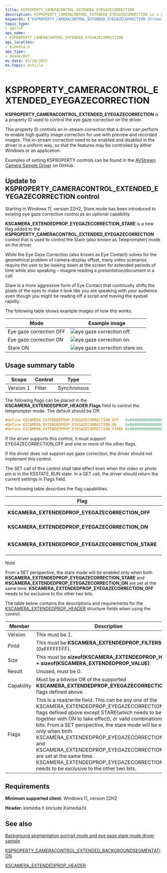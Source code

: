 ```yaml
---
title: KSPROPERTY_CAMERACONTROL_EXTENDED_EYEGAZECORRECTION
description: KSPROPERTY_CAMERACONTROL_EXTENDED_EYEGAZECORRECTION is a property ID used to control the eye gaze correction on the driver.
keywords: ["KSPROPERTY_CAMERACONTROL_EXTENDED_EYEGAZECORRECTION Streaming Media Devices"]
topic_type:
- apiref
api_name:
- KSPROPERTY_CAMERACONTROL_EXTENDED_EYEGAZECORRECTION
api_location:
- Ksmedia.h
api_type:
- HeaderDef
ms.date: 05/16/2022
ms.topic: article
---
```


# KSPROPERTY_CAMERACONTROL_EXTENDED_EYEGAZECORRECTION

**KSPROPERTY_CAMERACONTROL_EXTENDED_EYEGAZECORRECTION** is a property ID used to control the eye gaze correction on the driver.

This property ID controls an in-stream correction that a driver can perform to enable high quality image correction for use with preview and recorded images. The in-stream correction need to be enabled and disabled in the driver in a uniform way, so that the features may be controlled by either Windows or an application.

Examples of setting KSPROPERTY controls can be found in the [AVStream Camera Sample Driver](https://github.com/microsoft/Windows-driver-samples/tree/master/avstream/avscamera) on GitHub.

## Update to KSPROPERTY_CAMERACONTROL_EXTENDED_EYEGAZECORRECTION control

Starting in Windows 11, version 22H2, Stare mode has been introduced to existing eye gaze correction control as an optional capability.

**KSCAMERA_EXTENDEDPROP_EYEGAZECORRECTION_STARE** is a new flag added to the **KSPROPERTY_CAMERACONTROL_EXTENDED_EYEGAZECORRECTION** control that is used to control the Stare (also known as Teleprompter) mode on the driver.

While the Eye Gaze Correction (also known as Eye Contact) solves for the geometrical problem of camera-display offset, many video scenarios require the user to be looking down at the screen for extended periods of time while also speaking – imagine reading a presentation/document in a call.

Stare is a more aggressive form of Eye Contact that continually shifts the pixels of the eyes to make it look like you are speaking with your audience even though you might be reading off a script and moving the eyeball rapidly.

The following table shows example images of how this works:

| Mode | Example image |
|--|--|
| Eye gaze correction OFF  | ![eye gaze correction off.](images/eyegazecorrection_off.png) |
| Eye gaze correction ON | ![eye gaze correction on.](images/eyegazecorrection_on.png) |
| Stare ON | ![eye gaze correction stare on.](images/eyegazecorrection_stare_on.png) |

## Usage summary table

| Scope | Control | Type |
|--|--|--|
| Version 1 | Filter | Synchronous |

The following flags can be placed in the **KSCAMERA_EXTENDEDPROP_HEADER.Flags** field to control the teleprompter mode. The default should be Off.

```cpp
#define KSCAMERA_EXTENDEDPROP_EYEGAZECORRECTION_OFF   0x0000000000000000
#define KSCAMERA_EXTENDEDPROP_EYEGAZECORRECTION_ON    0x0000000000000001
#define KSCAMERA_EXTENDEDPROP_EYEGAZECORRECTION_STARE 0x0000000000000002
```

If the driver supports this control, it must support EYEGAZECORRECTION_OFF and one or more of the other flags.

If the driver does not support eye gaze correction, the driver should not implement this control.

The SET call of this control shall take effect even when the video or photo pin is in the KSSTATE_RUN state. In a GET call, the driver should return the current settings in Flags field.

The following table describes the flag capabilities.

| Flag | Description |
|--|--|
| **KSCAMERA_EXTENDEDPROP_EYEGAZECORRECTION_OFF** | This is a mandatory capability. When specified, the eye gaze correction is disabled in the driver. |
| **KSCAMERA_EXTENDEDPROP_EYEGAZECORRECTION_ON** | This is a mandatory capability. When specified, the eye gaze correction is enabled in the driver. |
| **KSCAMERA_EXTENDEDPROP_EYEGAZECORRECTION_STARE** | This is an optional capability. When specified together with KSCAMERA_EXTENDEDPROP_EYEGAZECORRECTION_ON, the stare/teleprompter mode is enabled in the driver. |

> [!NOTE]
> From a SET perspective, the stare mode will be enabled only when both **KSCAMERA_EXTENDEDPROP_EYEGAZECORRECTION_STARE** and **KSCAMERA_EXTENDEDPROP_EYEGAZECORRECTION_ON** are set at the same time. **KSCAMERA_EXTENDEDPROP_EYEGAZECORRECTION_OFF** needs to be exclusive to the other two bits.

The table below contains the descriptions and requirements for the [KSCAMERA_EXTENDEDPROP_HEADER](/windows-hardware/drivers/ddi/content/ksmedia/ns-ksmedia-tagkscamera_extendedprop_header) structure fields when using the control.

| Member | Description |
|--|--|
| Version | This must be 1. |
| PinId | This must be **KSCAMERA_EXTENDEDPROP_FILTERSCOPE** (0xFFFFFFFF). |
| Size | This must be **sizeof(KSCAMERA_EXTENDEDPROP_HEADER) + sizeof(KSCAMERA_EXTENDEDPROP_VALUE)**. |
| Result | Unused, must be 0. |
| Capability | Must be a bitwise OR of the supported **KSCAMERA_EXTENDEDPROP_EYEGAZECORRECTION_*** flags defined above. |
| Flags | This is a read/write field. This can be any one of the KSCAMERA_EXTENDEDPROP_EYEGAZECORRECTION_* flags defined above except STARE(which needs to be set together with ON to take effect), or valid combinations of the bits. From a SET perspective, the stare mode will be enabled only when both KSCAMERA_EXTENDEDPROP_EYEGAZECORRECTION_STARE and KSCAMERA_EXTENDEDPROP_EYEGAZECORRECTION_ON are set at the same time. KSCAMERA_EXTENDEDPROP_EYEGAZECORRECTION_OFF needs to be exclusive to the other two bits. |

## Requirements

**Minimum supported client:** Windows 11, version 22H2

**Header:** ksmedia.h (include Ksmedia.h)

## See also

[Background segmentation portrait mode and eye gaze stare mode driver sample](background-segmentation-portrait-mode-eye-gaze-stare-mode-driver-sample.md)

[KSPROPERTY_CAMERACONTROL_EXTENDED_BACKGROUNDSEGMENTATION](ksproperty-cameracontrol-extended-backgroundsegmentation.md)

[KSCAMERA_EXTENDEDPROP_HEADER](/windows-hardware/drivers/ddi/ksmedia/ns-ksmedia-tagkscamera_extendedprop_header)
